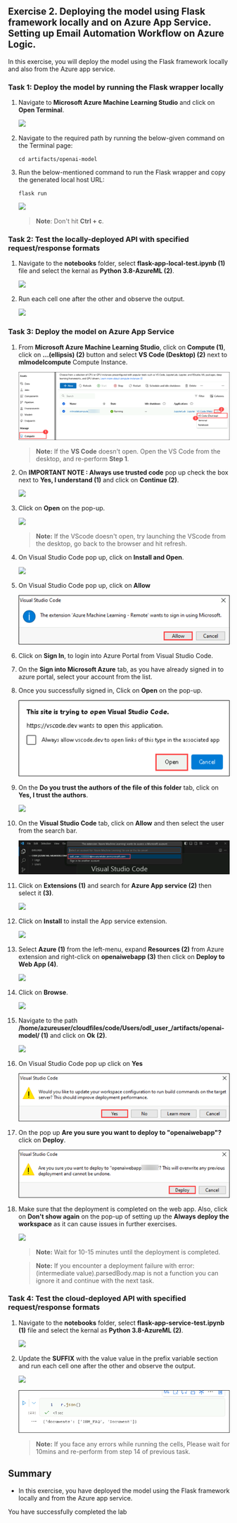 ## Exercise 2. Deploying the model using Flask framework locally and on Azure App Service. Setting up Email Automation Workflow on Azure Logic.

In this exercise, you will deploy the model using the Flask framework locally and also from the Azure app service. 

### Task 1: Deploy the model by running the Flask wrapper locally

    
1. Navigate to **Microsoft Azure Machine Learning Studio** and click on **Open Terminal**.

   ![](Images/terminal.png)
   
1. Navigate to the required path by running the below-given command on the Terminal page:

    ```
    cd artifacts/openai-model
    ```
1. Run the below-mentioned command to run the Flask wrapper and copy the generated local host URL:

   ```
   flask run
   ```
   ![](Images/localhosturl.png)

   > **Note**: Don't hit **Ctrl + c**.
   
### Task 2: Test the locally-deployed API with specified request/response formats

1. Navigate to the **notebooks** folder, select **flask-app-local-test.ipynb (1)** file and select the kernal as **Python 3.8-AzureML (2)**.

    ![](Images/bots-ex2-t2-s1.png)
    
1. Run each cell one after the other and observe the output. 

   ![](Images/bots-ex2-t2-s2.png)
    
### Task 3: Deploy the model on Azure App Service

1. From **Microsoft Azure Machine Learning Studio**, click on **Compute (1)**, click on **...(ellipsis) (2)** button and select **VS Code (Desktop) (2)** next to **mlmodelcompute<inject key="DeploymentID" enableCopy="false"/>** Compute Instance.

    ![](Images/eyhackupdate7.png)

     > **Note:** If the **VS Code** doesn't open. Open the VS Code from the desktop, and re-perform **Step 1**.

1. On **IMPORTANT NOTE : Always use trusted code** pop up check the box next to **Yes, I understand (1)** and click on **Continue (2)**.

    ![](Images/impnote.png)

1. Click on **Open** on the pop-up.

    ![](Images/open.png)

   > **Note:** If the VScode doesn't open, try launching the VScode from the desktop, go back to the browser and hit refresh.  

1. On Visual Studio Code pop up, click on **Install and Open**.

    ![](Images/installadopen.png)

1. On Visual Studio Code pop up, click on **Allow**

    ![](Images/ex-1-9-afterstep4-1.png)
    
1. Click on **Sign In**, to login into Azure Portal from Visual Studio Code.
    
1. On the **Sign into Microsoft Azure** tab, as you have already signed in to azure portal, select your account from the list.
   
1. Once you successfully signed in, Click on **Open** on the pop-up.

    ![](Images/ex-1-10-afterstep7.png)

1. On the **Do you trust the authors of the file of this folder** tab, click on **Yes, I trust the authors**.

    ![](Images/yesItrust.png)

1. On the **Visual Studio Code** tab, click on **Allow** and then select the user **<inject key="AzureAdUserEmail" enableCopy="true" />** from the search bar.

    ![](Images/ex-1-10-afterstep8.png)

1. Click on **Extensions (1)** and search for **Azure App service (2)** then select it **(3)**.

    ![](Images/extension.png)
    
1. Click on **Install** to install the App service extension.

    ![](Images/installappservice.png)
    
1. Select **Azure (1)** from the left-menu, expand **Resources (2)** from Azure extension and right-click on **openaiwebapp<inject key="DeploymentID" enableCopy="false"/> (3)** then click on **Deploy to Web App (4)**.

    ![](Images/teamsbot.png)
    
1. Click on **Browse**.

    ![](Images/browser.png)

1. Navigate to the path **/home/azureuser/cloudfiles/code/Users/odl_user_<inject key="DeploymentID" enableCopy="false"/>/artifacts/openai-model/ (1)** and click on **Ok (2)**.

    ![](Images/openaifolder.png)
    
1. On Visual Studio Code pop up click on **Yes**

    ![](Images/ex-1-11.png)
    
1. On the pop up **Are you sure you want to deploy to "openaiwebapp<inject key="DeploymentID" enableCopy="false"/>"?** click on **Deploy**.

    ![](Images/ex-1-12.png)
   
1. Make sure that the deployment is completed on the web app. Also, click on **Don't show again** on the pop-up of setting up the **Always deploy the workspace** as it can cause issues in further exercises. 
   
   ![](Images/openaiwebdeployment.png)
   
   > **Note:** Wait for 10-15 minutes until the deployment is completed.
   
   > **Note:** If you encounter a deployment failure with error: (intermediate value).parsedBody.map is not a function you can ignore it and continue with the next task. 
   
### Task 4: Test the cloud-deployed API with specified request/response formats

1. Navigate to the **notebooks** folder, select **flask-app-service-test.ipynb (1)** file and select the kernal as **Python 3.8-AzureML (2)**.

   ![](/Images/bots-ex2-t4-s1.png)
    
1. Update the **SUFFIX** with the value **<inject key="DeploymentID" enableCopy="true"/>** value in the prefix variable section and run each cell one after the other and observe the output. 

   ![](Images/prefix1.png)

   ![](Images/eyhackupdate9.png)

   >**Note:** If you face any errors while running the cells, Please wait for 10mins and re-perform from step 14 of previous task.

 ## Summary

* In this exercise, you have deployed the model using the Flask framework locally and from the Azure app service.

You have successfully completed the lab

